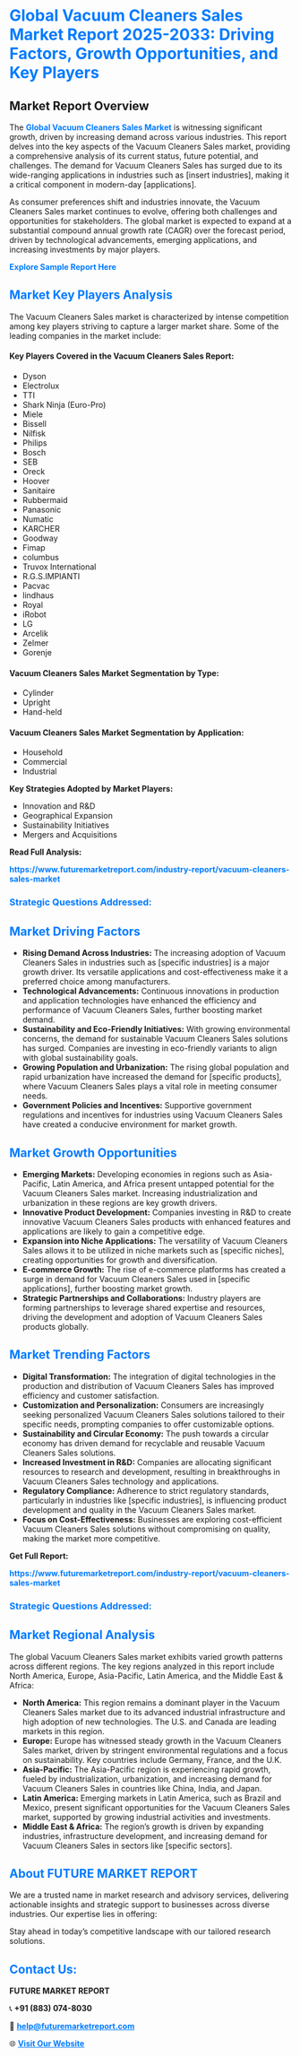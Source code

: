<h1 style="color: #007BFF;">Global Vacuum Cleaners Sales Market Report 2025-2033: Driving Factors, Growth Opportunities, and Key Players</h1>

<section id="overview">
<h2>Market Report Overview</h2>
<p>The <a href="https://www.futuremarketreport.com/industry-report/vacuum-cleaners-sales-market" style="color: #007BFF; text-decoration: none;"><strong>Global Vacuum Cleaners Sales Market</strong></a> is witnessing significant growth, driven by increasing demand across various industries. This report delves into the key aspects of the Vacuum Cleaners Sales market, providing a comprehensive analysis of its current status, future potential, and challenges. The demand for Vacuum Cleaners Sales has surged due to its wide-ranging applications in industries such as [insert industries], making it a critical component in modern-day [applications].</p>
<p>As consumer preferences shift and industries innovate, the Vacuum Cleaners Sales market continues to evolve, offering both challenges and opportunities for stakeholders. The global market is expected to expand at a substantial compound annual growth rate (CAGR) over the forecast period, driven by technological advancements, emerging applications, and increasing investments by major players.</p>
</section>

<section id="overview">
<p><a href="https://www.futuremarketreport.com/request-sample/reportId=105261" style="color: #007BFF; text-decoration: none;"><strong>Explore Sample Report Here</strong></a></p>
</section>

<section id="key-players">
<h2 style="color: #007BFF;">Market Key Players Analysis</h2>
<p>The Vacuum Cleaners Sales market is characterized by intense competition among key players striving to capture a larger market share. Some of the leading companies in the market include:</p>
<h4>Key Players Covered in the Vacuum Cleaners Sales Report:</h4>
<ul><li>Dyson</li><li>Electrolux</li><li>TTI</li><li>Shark Ninja (Euro-Pro)</li><li>Miele</li><li>Bissell</li><li>Nilfisk</li><li>Philips</li><li>Bosch</li><li>SEB</li><li>Oreck</li><li>Hoover</li><li>Sanitaire</li><li>Rubbermaid</li><li>Panasonic</li><li>Numatic</li><li>KARCHER</li><li>Goodway</li><li>Fimap</li><li>columbus</li><li>Truvox International</li><li>R.G.S.IMPIANTI</li><li>Pacvac</li><li>lindhaus</li><li>Royal</li><li>iRobot</li><li>LG</li><li>Arcelik</li><li>Zelmer</li><li>Gorenje</li></ul>
<h4>Vacuum Cleaners Sales Market Segmentation by Type:</h4>
<ul><li>Cylinder</li><li>Upright</li><li>Hand-held</li></ul>

<h4>Vacuum Cleaners Sales Market Segmentation by Application:</h4>
<ul><li>Household</li><li>Commercial</li><li>Industrial</li></ul>
<p><strong>Key Strategies Adopted by Market Players:</strong></p>
<ul>
<li>Innovation and R&D</li>
<li>Geographical Expansion</li>
<li>Sustainability Initiatives</li>
<li>Mergers and Acquisitions</li>
</ul>
</section>

<section>
<p><strong>Read Full Analysis: </strong></p><a href="https://www.futuremarketreport.com/industry-report/vacuum-cleaners-sales-market" style="color: #007BFF; text-decoration: none;"><strong>https://www.futuremarketreport.com/industry-report/vacuum-cleaners-sales-market</strong></a>
<h3 style="color: #007BFF;">Strategic Questions Addressed:</h3>
</section>

<section id="driving-factors">
<h2 style="color: #007BFF;">Market Driving Factors</h2>
<ul>
<li><strong>Rising Demand Across Industries:</strong> The increasing adoption of Vacuum Cleaners Sales in industries such as [specific industries] is a major growth driver. Its versatile applications and cost-effectiveness make it a preferred choice among manufacturers.</li>
<li><strong>Technological Advancements:</strong> Continuous innovations in production and application technologies have enhanced the efficiency and performance of Vacuum Cleaners Sales, further boosting market demand.</li>
<li><strong>Sustainability and Eco-Friendly Initiatives:</strong> With growing environmental concerns, the demand for sustainable Vacuum Cleaners Sales solutions has surged. Companies are investing in eco-friendly variants to align with global sustainability goals.</li>
<li><strong>Growing Population and Urbanization:</strong> The rising global population and rapid urbanization have increased the demand for [specific products], where Vacuum Cleaners Sales plays a vital role in meeting consumer needs.</li>
<li><strong>Government Policies and Incentives:</strong> Supportive government regulations and incentives for industries using Vacuum Cleaners Sales have created a conducive environment for market growth.</li>
</ul>
</section>

<section id="growth-opportunities">
<h2 style="color: #007BFF;">Market Growth Opportunities</h2>
<ul>
<li><strong>Emerging Markets:</strong> Developing economies in regions such as Asia-Pacific, Latin America, and Africa present untapped potential for the Vacuum Cleaners Sales market. Increasing industrialization and urbanization in these regions are key growth drivers.</li>
<li><strong>Innovative Product Development:</strong> Companies investing in R&D to create innovative Vacuum Cleaners Sales products with enhanced features and applications are likely to gain a competitive edge.</li>
<li><strong>Expansion into Niche Applications:</strong> The versatility of Vacuum Cleaners Sales allows it to be utilized in niche markets such as [specific niches], creating opportunities for growth and diversification.</li>
<li><strong>E-commerce Growth:</strong> The rise of e-commerce platforms has created a surge in demand for Vacuum Cleaners Sales used in [specific applications], further boosting market growth.</li>
<li><strong>Strategic Partnerships and Collaborations:</strong> Industry players are forming partnerships to leverage shared expertise and resources, driving the development and adoption of Vacuum Cleaners Sales products globally.</li>
</ul>
</section>

<section id="trending-factors">
<h2 style="color: #007BFF;">Market Trending Factors</h2>
<ul>
<li><strong>Digital Transformation:</strong> The integration of digital technologies in the production and distribution of Vacuum Cleaners Sales has improved efficiency and customer satisfaction.</li>
<li><strong>Customization and Personalization:</strong> Consumers are increasingly seeking personalized Vacuum Cleaners Sales solutions tailored to their specific needs, prompting companies to offer customizable options.</li>
<li><strong>Sustainability and Circular Economy:</strong> The push towards a circular economy has driven demand for recyclable and reusable Vacuum Cleaners Sales solutions.</li>
<li><strong>Increased Investment in R&D:</strong> Companies are allocating significant resources to research and development, resulting in breakthroughs in Vacuum Cleaners Sales technology and applications.</li>
<li><strong>Regulatory Compliance:</strong> Adherence to strict regulatory standards, particularly in industries like [specific industries], is influencing product development and quality in the Vacuum Cleaners Sales market.</li>
<li><strong>Focus on Cost-Effectiveness:</strong> Businesses are exploring cost-efficient Vacuum Cleaners Sales solutions without compromising on quality, making the market more competitive.</li>
</ul>
</section>

<section>
<p><strong>Get Full Report: </strong></p><a href="https://www.futuremarketreport.com/industry-report/vacuum-cleaners-sales-market" style="color: #007BFF; text-decoration: none;"><strong>https://www.futuremarketreport.com/industry-report/vacuum-cleaners-sales-market</strong></a>
<h3 style="color: #007BFF;">Strategic Questions Addressed:</h3>
</section>


<section id="regional-analysis">
<h2 style="color: #007BFF;">Market Regional Analysis</h2>
<p>The global Vacuum Cleaners Sales market exhibits varied growth patterns across different regions. The key regions analyzed in this report include North America, Europe, Asia-Pacific, Latin America, and the Middle East & Africa:</p>
<ul>
<li><strong>North America:</strong> This region remains a dominant player in the Vacuum Cleaners Sales market due to its advanced industrial infrastructure and high adoption of new technologies. The U.S. and Canada are leading markets in this region.</li>
<li><strong>Europe:</strong> Europe has witnessed steady growth in the Vacuum Cleaners Sales market, driven by stringent environmental regulations and a focus on sustainability. Key countries include Germany, France, and the U.K.</li>
<li><strong>Asia-Pacific:</strong> The Asia-Pacific region is experiencing rapid growth, fueled by industrialization, urbanization, and increasing demand for Vacuum Cleaners Sales in countries like China, India, and Japan.</li>
<li><strong>Latin America:</strong> Emerging markets in Latin America, such as Brazil and Mexico, present significant opportunities for the Vacuum Cleaners Sales market, supported by growing industrial activities and investments.</li>
<li><strong>Middle East & Africa:</strong> The region’s growth is driven by expanding industries, infrastructure development, and increasing demand for Vacuum Cleaners Sales in sectors like [specific sectors].</li>
</ul>
</section>

<footer>
<h2 style="color: #007BFF;">About FUTURE MARKET REPORT</h2>
<p>We are a trusted name in market research and advisory services, delivering actionable insights and strategic support to businesses across diverse industries. Our expertise lies in offering:</p>

<p>Stay ahead in today’s competitive landscape with our tailored research solutions.</p>

<h2 style="color: #007BFF;">Contact Us:</h2>
<p><strong>FUTURE MARKET REPORT</strong></p>
<p>📞 <strong>+91 (883) 074-8030</strong></p>
<p>📧 <strong><a href="mailto:help@futuremarketreport.com" style="color: #007BFF;">help@futuremarketreport.com</a></strong></p>
<p>🌐 <strong><a href="https://www.futuremarketreport.com/" style="color: #007BFF;">Visit Our Website</a></strong></p>
</footer>